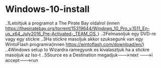 # Windows-10-install
..1Letoltjuk a programot a The Pirate Bay oldalrol (innen https://thepiratebay.org/torrent/15319644/Windows_10_Pro_v.1511_En-us_x64_July2016_Pre-Activated-_TEAM_OS_)
..2Felmasoljuk egy DVD-re vagy egy stickre
..3Ha stickre masoljuk akkor szuksegunk van egy WintoFlash programra(innen https://wintoflash.com/download/en/)
..4Windows setup to Wizardra ramegyunk es kivalasztjuk ha a stickre masoljuk az Iso-t
..5Source es a Destination megadjuk--->next --->i accept--->run
